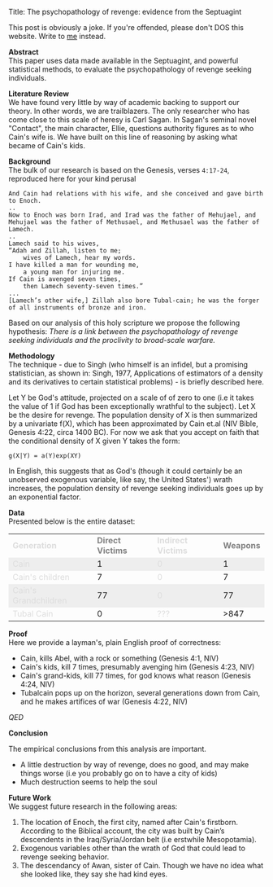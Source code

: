Title: The psychopathology of revenge: evidence from the Septuagint

This post is obviously a joke. If you're offended, please don't DOS this website. Write to <a href="mailto:87profligate@gmail.com?Subject=Your%20blasphemy" target="_top">me</a> instead. 


**Abstract**    
This paper uses data made available in the Septuagint, and powerful statistical methods, to evaluate the psychopathology of revenge seeking individuals.

**Literature Review**   
We have found very little by way of academic backing to support our theory. In other words, we are trailblazers. The only researcher who has come close to this scale of heresy is Carl Sagan. In Sagan's seminal novel "Contact", the main character, Ellie, questions authority figures as to who Cain's wife is. We have built on this line of reasoning by asking what became of Cain's kids. 

**Background**   
The bulk of our research is based on the Genesis, verses `4:17-24`, reproduced here for your kind perusal 
```console
And Cain had relations with his wife, and she conceived and gave birth to Enoch. 
..
Now to Enoch was born Irad, and Irad was the father of Mehujael, and Mehujael was the father of Methusael, and Methusael was the father of Lamech.
..
Lamech said to his wives,
“Adah and Zillah, listen to me;
    wives of Lamech, hear my words.
I have killed a man for wounding me,
    a young man for injuring me.
If Cain is avenged seven times,
    then Lamech seventy-seven times.”
...
[Lamech’s other wife,] Zillah also bore Tubal-cain; he was the forger of all instruments of bronze and iron. 
```

Based on our analysis of this holy scripture we propose the following hypothesis: _There is a link between the psychopathology of revenge seeking individuals and the proclivity to broad-scale warfare._

**Methodology**    
The technique - due to Singh (who himself is an infidel, but a promising statistician, as shown in: Singh, 1977, Applications of estimators of a density and its derivatives to certain statistical problems) - is briefly described here. 

Let Y be God's attitude, projected on a scale of of zero to one (i.e it takes the value of 1 if God has been exceptionally wrathful to the subject). Let X be the desire for revenge. The population density of X is then summarized by a univariate f(X), which has been approximated by Cain et.al (NIV Bible, Genesis 4:22, circa 1400 BC). For now we ask that you accept on faith that the conditional density of X given Y takes the form:

`g(X|Y) = a(Y)exp(XY)`

In English, this suggests that as God's (though it could certainly be an unobserved exogenous variable, like say, the United States') wrath increases, the population density of revenge seeking individuals goes up by an exponential factor. 

**Data**    
Presented below is the entire dataset:
 <style>
     tr:nth-of-type(even) {
        background-color:#eeeeee;
     }

     td:nth-of-type(odd) {
        color:#dddddd;
     }
  </style>
<table class="nostyle" id="nostyle">
<tr style="color:grey">
<td><b>Generation</b></td>
<td><b>Direct Victims</td>
<td><b>Indirect Victims</td>
<td><b>Weapons</td>
</tr>
<tr bgcolor="transparent">
<td>Cain</td>
<td>1</td>
<td>0</td>
<td>1</td>
</tr>
<tr bgcolor="transparent">
<td>Cain's children</td>
<td>7</td>
<td>0</td>
<td>7</td>
</tr>
<tr>
<td>Cain's Grandchildren</td>
<td>77</td>
<td>0</td>
<td>77</td>
</tr>
<tr>
<td>Tubal Cain</td>
<td>0</td>
<td>???</td>
<td>>847</td>
</tr>
</table>



**Proof**    
Here we provide a layman's, plain English proof of correctness:     

* Cain, kills Abel, with a rock or something (Genesis 4:1, NIV)
* Cain's kids, kill 7 times, presumably avenging him (Genesis 4:23, NIV)
* Cain's grand-kids, kill 77 times, for god knows what reason (Genesis 4:24, NIV)
* Tubalcain pops up on the horizon, several generations down from Cain, and he makes artifices of war (Genesis 4:22, NIV)

*QED*

**Conclusion**

The empirical conclusions from this analysis are important. 

* A little destruction by way of revenge, does no good, and may make things worse (i.e you probably go on to have a city of kids)
* Much destruction seems to help the soul

**Future Work**    
We suggest future research in the following areas:   

1. The location of Enoch, the first city, named after Cain's firstborn. According to the Biblical account, the city was built by Cain’s descendents in the Iraq/Syria/Jordan belt (i.e erstwhile Mesopotamia). 
2. Exogenous variables other than the wrath of God that could lead to revenge seeking behavior. 
3. The descendancy of Awan, sister of Cain. Though we have no idea what she looked like, they say she had kind eyes. 

